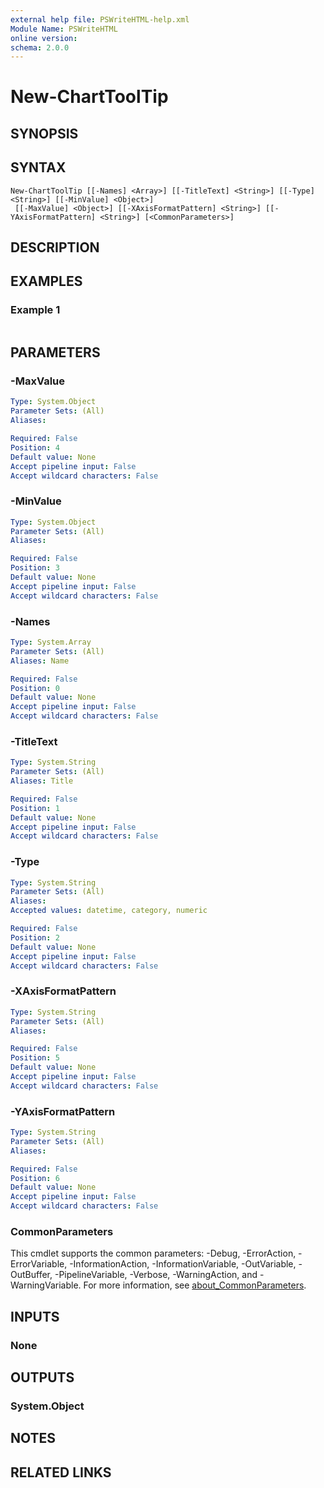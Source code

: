 ```yaml
---
external help file: PSWriteHTML-help.xml
Module Name: PSWriteHTML
online version:
schema: 2.0.0
---
```


# New-ChartToolTip

## SYNOPSIS


## SYNTAX

```
New-ChartToolTip [[-Names] <Array>] [[-TitleText] <String>] [[-Type] <String>] [[-MinValue] <Object>]
 [[-MaxValue] <Object>] [[-XAxisFormatPattern] <String>] [[-YAxisFormatPattern] <String>] [<CommonParameters>]
```

## DESCRIPTION


## EXAMPLES

### Example 1
```powershell

```



## PARAMETERS

### -MaxValue


```yaml
Type: System.Object
Parameter Sets: (All)
Aliases:

Required: False
Position: 4
Default value: None
Accept pipeline input: False
Accept wildcard characters: False
```

### -MinValue


```yaml
Type: System.Object
Parameter Sets: (All)
Aliases:

Required: False
Position: 3
Default value: None
Accept pipeline input: False
Accept wildcard characters: False
```

### -Names


```yaml
Type: System.Array
Parameter Sets: (All)
Aliases: Name

Required: False
Position: 0
Default value: None
Accept pipeline input: False
Accept wildcard characters: False
```

### -TitleText


```yaml
Type: System.String
Parameter Sets: (All)
Aliases: Title

Required: False
Position: 1
Default value: None
Accept pipeline input: False
Accept wildcard characters: False
```

### -Type


```yaml
Type: System.String
Parameter Sets: (All)
Aliases:
Accepted values: datetime, category, numeric

Required: False
Position: 2
Default value: None
Accept pipeline input: False
Accept wildcard characters: False
```

### -XAxisFormatPattern


```yaml
Type: System.String
Parameter Sets: (All)
Aliases:

Required: False
Position: 5
Default value: None
Accept pipeline input: False
Accept wildcard characters: False
```

### -YAxisFormatPattern


```yaml
Type: System.String
Parameter Sets: (All)
Aliases:

Required: False
Position: 6
Default value: None
Accept pipeline input: False
Accept wildcard characters: False
```

### CommonParameters
This cmdlet supports the common parameters: -Debug, -ErrorAction, -ErrorVariable, -InformationAction, -InformationVariable, -OutVariable, -OutBuffer, -PipelineVariable, -Verbose, -WarningAction, and -WarningVariable. For more information, see [about_CommonParameters](http://go.microsoft.com/fwlink/?LinkID=113216).

## INPUTS

### None

## OUTPUTS

### System.Object
## NOTES

## RELATED LINKS
